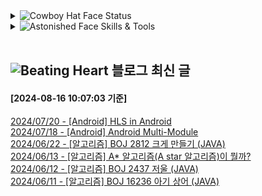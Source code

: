 

<details>
<summary>
  <img src="https://raw.githubusercontent.com/Tarikul-Islam-Anik/Animated-Fluent-Emojis/master/Emojis/Smilies/Cowboy%20Hat%20Face.png" alt="Cowboy Hat Face" width="25" height="25" /> Status
</summary>

![](./profile-3d-contrib/profile-night-rainbow.svg)


[![Solved.ac Profile](http://mazassumnida.wtf/api/v2/generate_badge?boj=duckddud213)](https://solved.ac/duckddud213)

![mazandi profile](http://mazandi.herokuapp.com/api?handle=duckddud213&theme=dark)


![Top Langs](https://github-readme-stats.vercel.app/api/top-langs/?username=duckddud213&layout=compact&theme=onedark)


![duckddud213's GitHub stats](https://github-readme-stats.vercel.app/api?username=duckddud213&show_icons=true&theme=radical)

[![Hits](https://hits.seeyoufarm.com/api/count/incr/badge.svg?url=https%3A%2F%2Fgithub.com%2Fduckddud213%2Fhit-counter&count_bg=%2379C83D&title_bg=%23555555&icon=&icon_color=%23E7E7E7&title=hits&edge_flat=false)](https://hits.seeyoufarm.com)

</details>

<details>
  <summary>
   <img src="https://raw.githubusercontent.com/Tarikul-Islam-Anik/Animated-Fluent-Emojis/master/Emojis/Smilies/Astonished%20Face.png" alt="Astonished Face" width="25" height="25" /> Skills & Tools
  </summary>
  <img src="https://raw.githubusercontent.com/Tarikul-Islam-Anik/Animated-Fluent-Emojis/master/Emojis/Smilies/Hundred%20Points.png" alt="Hundred Points" width="25" height="25" />
  <img src="https://img.shields.io/badge/Android-3DDC84?style=for-the-badge&logo=android&logoColor=white">
  <img src="https://img.shields.io/badge/Kotlin-0095D5?&style=for-the-badge&logo=kotlin&logoColor=white">
  
  <br/>
  <br/>
  
  <img src="https://raw.githubusercontent.com/Tarikul-Islam-Anik/Animated-Fluent-Emojis/master/Emojis/Smilies/Hundred%20Points.png" alt="Hundred Points" width="25" height="25" />
  <img src="https://img.shields.io/badge/Flutter-02569B?style=for-the-badge&logo=flutter&logoColor=white">
  <img src="https://img.shields.io/badge/Dart-0175C2?style=for-the-badge&logo=dart&logoColor=white"> 
  
  <br/>
  <br/>
  
  <img src="https://raw.githubusercontent.com/Tarikul-Islam-Anik/Animated-Fluent-Emojis/master/Emojis/Smilies/Hundred%20Points.png" alt="Hundred Points" width="25" height="25" />
  <img src="https://img.shields.io/badge/Java-ED8B00?style=for-the-badge&logo=openjdk&logoColor=white">
  <img src="https://img.shields.io/badge/C-00599C?style=for-the-badge&logo=c&logoColor=white">
  <img src="https://img.shields.io/badge/Visual%20Studio%20Code-0078d7.svg?style=for-the-badge&logo=visual-studio-code&logoColor=white">
  <img src="https://img.shields.io/badge/MySQL-00000F?style=for-the-badge&logo=mysql&logoColor=white">
  
  <br/>
  <br/>
  
  <img src="https://raw.githubusercontent.com/Tarikul-Islam-Anik/Animated-Fluent-Emojis/master/Emojis/Smilies/Hundred%20Points.png" alt="Hundred Points" width="25" height="25" />
  <img src="https://img.shields.io/badge/git-%23F05033.svg?style=for-the-badge&logo=git&logoColor=white">
  <img src="https://img.shields.io/badge/github-%23121011.svg?style=for-the-badge&logo=github&logoColor=white">
  <img src="https://img.shields.io/badge/gitlab-%23181717.svg?style=for-the-badge&logo=gitlab&logoColor=white">
  <img src="https://img.shields.io/badge/Notion-%23000000.svg?style=for-the-badge&logo=notion&logoColor=white">
  <img src="https://img.shields.io/badge/Slack-4A154B?style=for-the-badge&logo=slack&logoColor=white">

  <br/>
  <br/>

  
  <img src="https://raw.githubusercontent.com/Tarikul-Islam-Anik/Animated-Fluent-Emojis/master/Emojis/Smilies/Hundred%20Points.png" alt="Hundred Points" width="25" height="25" />
  <img src="https://img.shields.io/badge/Adobe%20After%20Effects-9999FF.svg?style=for-the-badge&logo=Adobe%20After%20Effects&logoColor=white">
  <img src="https://img.shields.io/badge/figma-%23F24E1E.svg?style=for-the-badge&logo=figma&logoColor=white">
  <img src="https://img.shields.io/badge/Prezi-%23000000.svg?style=for-the-badge&logo=Prezi&logoColor=white">
  <img src="https://img.shields.io/badge/Canva-%2300C4CC.svg?style=for-the-badge&logo=Canva&logoColor=white">
  
  <br/>
  <br/>
  
 
</details><br/>


## <img src="https://raw.githubusercontent.com/Tarikul-Islam-Anik/Animated-Fluent-Emojis/master/Emojis/Smilies/Beating%20Heart.png" alt="Beating Heart" width="25" height="25" /> 블로그 최신 글

#### [2024-08-16 10:07:03 기준]<br/>
[2024/07/20 - [Android] HLS in Android](https://ragabys.tistory.com/67) <br/>
[2024/07/18 - [Android] Android Multi-Module](https://ragabys.tistory.com/66) <br/>
[2024/06/22 - [알고리즘] BOJ 2812 크게 만들기 (JAVA)](https://ragabys.tistory.com/64) <br/>
[2024/06/13 - [알고리즘] A* 알고리즘(A star 알고리즘)이 뭘까?](https://ragabys.tistory.com/63) <br/>
[2024/06/12 - [알고리즘] BOJ 2437 저울 (JAVA)](https://ragabys.tistory.com/61) <br/>
[2024/06/11 - [알고리즘] BOJ 16236 아기 상어 (JAVA)](https://ragabys.tistory.com/60) <br/>
